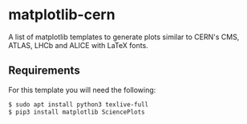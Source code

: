 # matplotlib-cern

A list of matplotlib templates to generate plots similar to CERN's CMS, ATLAS, LHCb and ALICE with LaTeX fonts.

## Requirements
For this template you will need the following:

```bash
$ sudo apt install python3 texlive-full
$ pip3 install matplotlib SciencePlots
